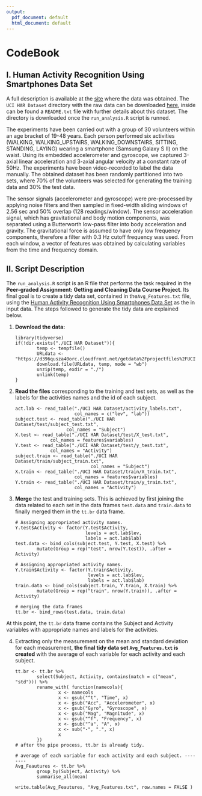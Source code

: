 ```yaml
---
output:
  pdf_document: default
  html_document: default
---
```

# CodeBook

## I. Human Activity Recognition Using Smartphones Data Set
A full description is available at the [site][L1] where the data was obtained. The `UCI HAR Dataset` directory with the raw data can be downloaded [here][L2], inside can be found a `README.txt` file with further details about this dataset. The directory is downloaded once the `run_analysis.R` script is runned.

The experiments have been carried out with a group of 30 volunteers within an age bracket of 19-48 years. Each person performed six activities (WALKING, WALKING_UPSTAIRS, WALKING_DOWNSTAIRS, SITTING, STANDING, LAYING) wearing a smartphone (Samsung Galaxy S II) on the waist. Using its embedded accelerometer and gyroscope, we captured 3-axial linear acceleration and 3-axial angular velocity at a constant rate of 50Hz. The experiments have been video-recorded to label the data manually. The obtained dataset has been randomly partitioned into two sets, where 70% of the volunteers was selected for generating the training data and 30% the test data.

The sensor signals (accelerometer and gyroscope) were pre-processed by applying noise filters and then sampled in fixed-width sliding windows of 2.56 sec and 50% overlap (128 readings/window). The sensor acceleration signal, which has gravitational and body motion components, was separated using a Butterworth low-pass filter into body acceleration and gravity. The gravitational force is assumed to have only low frequency components, therefore a filter with 0.3 Hz cutoff frequency was used. From each window, a vector of features was obtained by calculating variables from the time and frequency domain.

## II. Script Description
The `run_analysis.R` script is an R file that performs the task required in the **Peer-graded Assignment: Getting and Cleaning Data Course Project**. Its final goal is to create a tidy data set, contained in the`Avg_Features.txt` file, using the [Human Activity Recognition Using Smartphones Data Set][L1] as the in input data. The steps followed to generate the tidy data are explained below.

  1. **Download the data:**
  
        ```{r}
        library(tidyverse)
        if(!dir.exists("./UCI HAR Dataset")){
                temp <- tempfile()
                URLdata <- "https://d396qusza40orc.cloudfront.net/getdata%2Fprojectfiles%2FUCI%20HAR%20Dataset.zip"
                download.file(URLdata, temp, mode = "wb")
                unzip(temp, exdir = "./")
                unlink(temp)
        }
        ```
  2. **Read the files** corresponding to the training and test sets, as well as
  the labels for the activities names and the id of each subject.
  
        ```{r}
        act.lab <- read_table("./UCI HAR Dataset/activity_labels.txt",
                              col_names = c("lev", "lab"))
        subject.test <- read_table("./UCI HAR Dataset/test/subject_test.txt",
                           col_names = "Subject")
        X.test <- read_table("./UCI HAR Dataset/test/X_test.txt",
                     col_names = features$variables)
        Y.test <- read_table("./UCI HAR Dataset/test/y_test.txt",
                     col_names = "Activity")
        subject.train <- read_table("./UCI HAR Dataset/train/subject_train.txt",
                                    col_names = "Subject")
        X.train <- read_table("./UCI HAR Dataset/train/X_train.txt",
                              col_names = features$variables)
        Y.train <- read_table("./UCI HAR Dataset/train/y_train.txt",
                              col_names = "Activity")
        ```
        
  3. **Merge**  the test and training sets. This is achieved by first 
  joining the data related to each set in the data frames `test.data` and 
  `train.data` to finally merged them in the `tt.br` data frame.
  
        ```{r}
        # Assigning appropriated activity names.
        Y.test$Activity <- factor(Y.test$Activity,
                                  levels = act.lab$lev,
                                  labels = act.lab$lab)
        test.data <- bind_cols(subject.test, Y.test, X.test) %>%
                mutate(Group = rep("test", nrow(Y.test)), .after = Activity)
        
        # Assigning appropriated activity names.
        Y.train$Activity <- factor(Y.train$Activity,
                                   levels = act.lab$lev,
                                   labels = act.lab$lab)
        train.data <- bind_cols(subject.train, Y.train, X.train) %>%
                mutate(Group = rep("train", nrow(Y.train)), .after = Activity)
        
        # merging the data frames
        tt.br <- bind_rows(test.data, train.data)
        ```  
  At this point, the `tt.br` data frame contains the Subject and Activity
  variables with appropriate names and labels for the activities.
  
  4. Extracting only the measurement on the mean and standard deviation for each
  measurement, **the final tidy data set `Avg_Features.txt` is created** with
  the average of each variable for each activity and each subject.
  
        ```{r}
        tt.br <- tt.br %>%
                select(Subject, Activity, contains(match = c("mean", "std"))) %>%
                rename_with( function(namecols){
                        x <- namecols
                        x <- gsub("^t", "Time", x)
                        x <- gsub("Acc", "Accelerometer", x)
                        x <- gsub("Gyro", "Gyroscope", x)
                        x <- gsub("Mag", "Magnitude", x)
                        x <- gsub("^f", "Frequency", x)
                        x <- gsub("^a", "A", x)
                        x <- sub("-", ".", x)
                        x
                })
        # after the pipe process, tt.br is already tidy.
        
        # average of each variable for each activity and each subject. --------
        Avg_Feautures <- tt.br %>%
                group_by(Subject, Activity) %>%
                summarise_all(mean)
        
        write.table(Avg_Feautures, "Avg_Features.txt", row.names = FALSE )  
        ```


[L1]: http://archive.ics.uci.edu/ml/datasets/Human+Activity+Recognition+Using+Smartphones
[L2]: https://d396qusza40orc.cloudfront.net/getdata%2Fprojectfiles%2FUCI%20HAR%20Dataset.zip